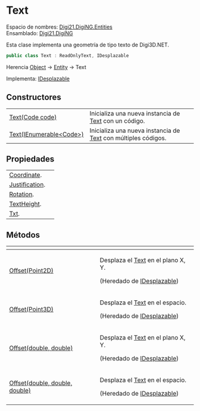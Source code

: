 # Text

Espacio de nombres: [Digi21.DigiNG.Entities](/digi3d-net/programacion/.net/referencia/digi21.diging/digi21.diging.entities/)  
Ensamblado: [Digi21.DigiNG](/digi3d-net/programacion/.net/referencia/digi21.diging.plugin/digi21.diging/)

Esta clase implementa una geometría de tipo texto de Digi3D.NET.

```csharp
public class Text : ReadOnlyText, IDesplazable
```

Herencia [Object](https://docs.microsoft.com/en-us/dotnet/api/system.object?view=net-5.0) → [Entity](/digi3d-net/programacion/.net/referencia/digi21.diging/digi21.diging.entities/clases/entity/) → Text

Implementa: [IDesplazable](/digi3d-net/programacion/.net/referencia/digi21.diging/digi21.math/interfaces/idesplazable/)

## Constructores

|  |  |
| :--- | :--- |
| [Text\(Code code\)](constructores.md#text-code) | Inicializa una nueva instancia de [Text](/digi3d-net/programacion/.net/referencia/digi21.diging/digi21.diging.entities/clases/text/) con un código. |
| [Text\(IEnumerable&lt;Code&gt;\)](constructores.md#text-ienumerable-less-than-code-greater-than) | Inicializa una nueva instancia de [Text](/digi3d-net/programacion/.net/referencia/digi21.diging/digi21.diging.entities/clases/text/) con múltiples códigos. |

## Propiedades

|  |  |
| :--- | :--- |
| [Coordinate](/digi3d-net/programacion/.net/referencia/digi21.diging/digi21.diging.entities/clases/text/propiedades/coordinate.md). |
| [Justification](/digi3d-net/programacion/.net/referencia/digi21.diging/digi21.diging.entities/clases/text/propiedades/justification.md). |
| [Rotation](/digi3d-net/programacion/.net/referencia/digi21.diging/digi21.diging.entities/clases/text/propiedades/rotation.md). |
| [TextHeight](/digi3d-net/programacion/.net/referencia/digi21.diging/digi21.diging.entities/clases/text/propiedades/textheight.md). |
| [Txt](/digi3d-net/programacion/.net/referencia/digi21.diging/digi21.diging.entities/clases/text/propiedades/txt.md). |

## Métodos

<table>
  <thead>
    <tr>
      <th style="text-align:left"></th>
      <th style="text-align:left"></th>
    </tr>
  </thead>
  <tbody>
    <tr>
      <td style="text-align:left"><a href="../../digi21.math/idesplazable/metodos/offset.md#offset-point-2-d">Offset(Point2D)</a>
      </td>
      <td style="text-align:left">
        <p>Desplaza el <a href="./">Text</a> en el plano X, Y.</p>
        <p>(Heredado de <a href="../../digi21.math/idesplazable/">IDesplazable</a>)</p>
      </td>
    </tr>
    <tr>
      <td style="text-align:left"><a href="../../digi21.math/idesplazable/metodos/offset.md#offset-point-3-d">Offset(Point3D)</a>
      </td>
      <td style="text-align:left">
        <p>Desplaza el <a href="./">Text</a> en el espacio.</p>
        <p>(Heredado de <a href="../../digi21.math/idesplazable/">IDesplazable</a>)</p>
      </td>
    </tr>
    <tr>
      <td style="text-align:left"><a href="../../digi21.math/idesplazable/metodos/offset.md#offset-double-double">Offset(double, double)</a>
      </td>
      <td style="text-align:left">
        <p>Desplaza el <a href="./">Text</a> en el plano X, Y.</p>
        <p>(Heredado de <a href="../../digi21.math/idesplazable/">IDesplazable</a>)</p>
      </td>
    </tr>
    <tr>
      <td style="text-align:left"><a href="../../digi21.math/idesplazable/metodos/offset.md#offset-double-double-double">Offset(double, double, double)</a>
      </td>
      <td style="text-align:left">
        <p>Desplaza el <a href="./">Text</a> en el espacio.</p>
        <p>(Heredado de <a href="../../digi21.math/idesplazable/">IDesplazable</a>)</p>
      </td>
    </tr>
  </tbody>
</table>

